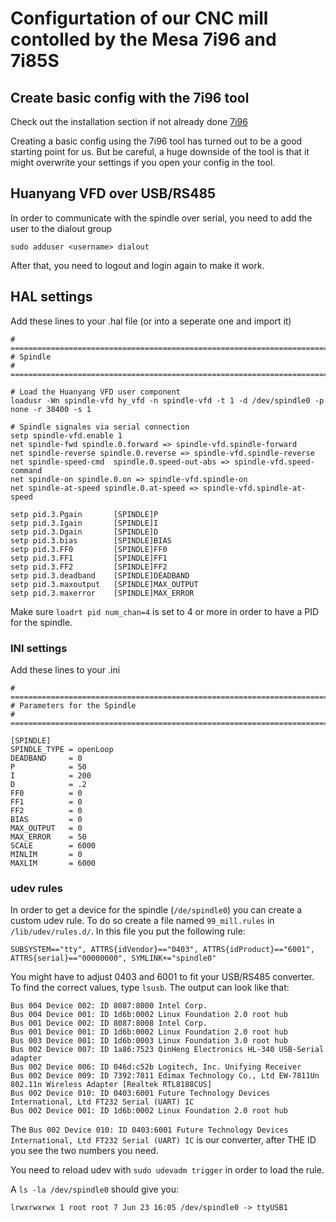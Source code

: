 # Configurtation of our CNC mill contolled by the Mesa 7i96 and 7i85S

## Create basic config with the 7i96 tool

Check out the installation section if not already done [7i96](installation.md#7i96-configuration-tool)

Creating a basic config using the 7i96 tool has turned out to be a good starting point for us.
But be careful, a huge downside of the tool is that it might overwrite your settings if you open your config in the tool.

## Huanyang VFD over USB/RS485

In order to communicate with the spindle over serial, you need to add the user to the dialout group

`sudo adduser <username> dialout`
  
After that, you need to logout and login again to make it work.

## HAL settings

Add these lines to your .hal file (or into a seperate one and import it)

```
# ==============================================================================
# Spindle
# ==============================================================================

# Load the Huanyang VFD user component
loadusr -Wn spindle-vfd hy_vfd -n spindle-vfd -t 1 -d /dev/spindle0 -p none -r 38400 -s 1

# Spindle signales via serial connection
setp spindle-vfd.enable 1
net spindle-fwd spindle.0.forward => spindle-vfd.spindle-forward
net spindle-reverse spindle.0.reverse => spindle-vfd.spindle-reverse
net spindle-speed-cmd  spindle.0.speed-out-abs => spindle-vfd.speed-command
net spindle-on spindle.0.on => spindle-vfd.spindle-on
net spindle-at-speed spindle.0.at-speed => spindle-vfd.spindle-at-speed

setp pid.3.Pgain       [SPINDLE]P
setp pid.3.Igain       [SPINDLE]I
setp pid.3.Dgain       [SPINDLE]D
setp pid.3.bias        [SPINDLE]BIAS
setp pid.3.FF0         [SPINDLE]FF0
setp pid.3.FF1         [SPINDLE]FF1
setp pid.3.FF2         [SPINDLE]FF2
setp pid.3.deadband    [SPINDLE]DEADBAND
setp pid.3.maxoutput   [SPINDLE]MAX_OUTPUT
setp pid.3.maxerror    [SPINDLE]MAX_ERROR
```

Make sure `loadrt pid num_chan=4` is set to 4 or more in order to have a PID for the spindle.

### INI settings

Add these lines to your .ini
```
# ==============================================================================
# Parameters for the Spindle
# ==============================================================================

[SPINDLE]
SPINDLE_TYPE = openLoop
DEADBAND     = 0
P            = 50
I            = 200
D            = .2
FF0          = 0
FF1          = 0
FF2          = 0
BIAS         = 0
MAX_OUTPUT   = 0
MAX_ERROR    = 50
SCALE        = 6000
MINLIM       = 0
MAXLIM       = 6000
```

### udev rules

In order to get a device for the spindle (`/de/spindle0`) you can create a custom udev rule.
To do so create a file named `99_mill.rules` in `/lib/udev/rules.d/`.
In this file you put the following rule:

```
SUBSYSTEM=="tty", ATTRS{idVendor}=="0403", ATTRS{idProduct}=="6001", ATTRS{serial}=="00000000", SYMLINK+="spindle0"
```

You might have to adjust 0403 and 6001 to fit your USB/RS485 converter. To find the correct values, type `lsusb`.
The output can look like that:

```
Bus 004 Device 002: ID 8087:8000 Intel Corp. 
Bus 004 Device 001: ID 1d6b:0002 Linux Foundation 2.0 root hub
Bus 001 Device 002: ID 8087:8008 Intel Corp. 
Bus 001 Device 001: ID 1d6b:0002 Linux Foundation 2.0 root hub
Bus 003 Device 001: ID 1d6b:0003 Linux Foundation 3.0 root hub
Bus 002 Device 007: ID 1a86:7523 QinHeng Electronics HL-340 USB-Serial adapter
Bus 002 Device 006: ID 046d:c52b Logitech, Inc. Unifying Receiver
Bus 002 Device 009: ID 7392:7811 Edimax Technology Co., Ltd EW-7811Un 802.11n Wireless Adapter [Realtek RTL8188CUS]
Bus 002 Device 010: ID 0403:6001 Future Technology Devices International, Ltd FT232 Serial (UART) IC
Bus 002 Device 001: ID 1d6b:0002 Linux Foundation 2.0 root hub
```

The `Bus 002 Device 010: ID 0403:6001 Future Technology Devices International, Ltd FT232 Serial (UART) IC` is our converter, after THE ID you see the two numbers you need.

You need to reload udev with `sudo udevadm trigger` in order to load the rule.

A `ls -la /dev/spindle0` should give you:

```
lrwxrwxrwx 1 root root 7 Jun 23 16:05 /dev/spindle0 -> ttyUSB1
```
